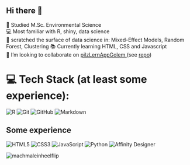 ## Hi there 👋

🌿 Studied M.Sc. Environmental Science <br/>
💻 Most familiar with R, shiny, data science <br/>
:deciduous_tree: scratched the surface of data science in: Mixed-Effect Models, Random Forest, Clustering
📚 Currently learning HTML, CSS and Javascript <br/>
👯 I’m looking to collaborate on <a href="https://machmaleinheelflip.shinyapps.io/pilzLernAppGolem/"> pilzLernAppGolem </a> (see <a href="https://github.com/machmaleinheelflip/pilzLernAppGolem"> repo</a>) <br/>


# 💻 Tech Stack (at least some experience):
![R](https://img.shields.io/badge/r-%23276DC3.svg?style=for-the-badge&logo=r&logoColor=white) ![Git](https://img.shields.io/badge/git-%23F05033.svg?style=for-the-badge&logo=git&logoColor=white) ![GitHub](https://img.shields.io/badge/github-%23121011.svg?style=for-the-badge&logo=github&logoColor=white) ![Markdown](https://img.shields.io/badge/markdown-%23000000.svg?style=for-the-badge&logo=markdown&logoColor=white) 
## Some experience
![HTML5](https://img.shields.io/badge/html5-%23E34F26.svg?style=for-the-badge&logo=html5&logoColor=white) ![CSS3](https://img.shields.io/badge/css3-%231572B6.svg?style=for-the-badge&logo=css3&logoColor=white) ![JavaScript](https://img.shields.io/badge/javascript-%23323330.svg?style=for-the-badge&logo=javascript&logoColor=%23F7DF1E) ![Python](https://img.shields.io/badge/python-3670A0?style=for-the-badge&logo=python&logoColor=ffdd54) ![Affinity Designer](https://img.shields.io/badge/affinity%20desginer-%231B72BE.svg?style=for-the-badge&logo=affinity-designer&logoColor=white) 

<p><img align="left" src="https://github-readme-stats.vercel.app/api/top-langs?username=machmaleinheelflip&show_icons=true&locale=en&layout=compact" alt="machmaleinheelflip" /></p>

